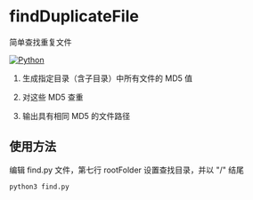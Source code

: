 # findDuplicateFile
简单查找重复文件

[![Python](https://img.shields.io/badge/Python-3.7%2B-brightgreen.svg)](https://www.python.org)

1. 生成指定目录（含子目录）中所有文件的 MD5 值

2. 对这些 MD5 查重

3. 输出具有相同 MD5 的文件路径

## 使用方法
编辑 find.py 文件，第七行 rootFolder 设置查找目录，并以 "/" 结尾

```python
python3 find.py
```

